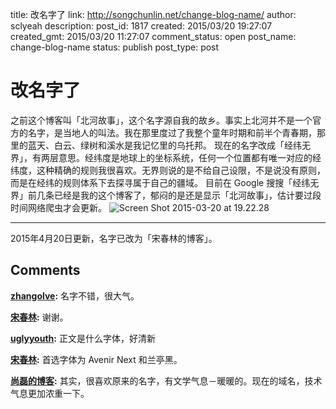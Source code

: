 title: 改名字了
link: http://songchunlin.net/change-blog-name/
author: sclyeah
description: 
post_id: 1817
created: 2015/03/20 19:27:07
created_gmt: 2015/03/20 11:27:07
comment_status: open
post_name: change-blog-name
status: publish
post_type: post

# 改名字了

之前这个博客叫「北河故事」，这个名字源自我的故乡。事实上北河并不是一个官方的名字，是当地人的叫法。我在那里度过了我整个童年时期和前半个青春期，那里的蓝天、白云、绿树和溪水是我记忆里的乌托邦。 现在的名字改成「经纬无界」，有两层意思。经纬度是地球上的坐标系统，任何一个位置都有唯一对应的经纬度，这种精确的规则我很喜欢。无界则说的是不给自己设限，不是说没有原则，而是在经纬的规则体系下去探寻属于自己的疆域。 目前在 Google 搜搜「经纬无界」前几条已经是我的这个博客了，郁闷的是还是显示「北河故事」，估计要过段时间网络爬虫才会更新。 ![Screen Shot 2015-03-20 at 19.22.28](/wp-content/uploads/2015/03/Screen-Shot-2015-03-20-at-19.22.28.png)  

* * *

2015年4月20日更新，名字已改为「宋春林的博客」。

## Comments

**[zhangolve](#34740 "2015-03-20 20:03:45"):** 名字不错，很大气。

**[宋春林](#34792 "2015-03-21 09:47:30"):** 谢谢。

**[uglyyouth](#34931 "2015-03-22 23:31:34"):** 正文是什么字体，好清新

**[宋春林](#34959 "2015-03-23 08:47:52"):** 首选字体为 Avenir Next 和兰亭黑。

**[尚磊的博客](#35215 "2015-03-26 11:51:00"):** 其实，很喜欢原来的名字，有文学气息－暖暖的。现在的域名，技术气息更加浓重一下。

